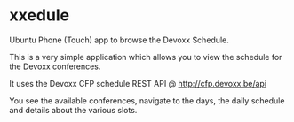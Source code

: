 # xxedule
Ubuntu Phone (Touch) app to browse the Devoxx Schedule.

This is a very simple application which allows you to view the schedule for the Devoxx conferences.

It uses the Devoxx CFP schedule REST API @ http://cfp.devoxx.be/api

You see the available conferences, navigate to the days, the daily schedule and details about the various slots.
